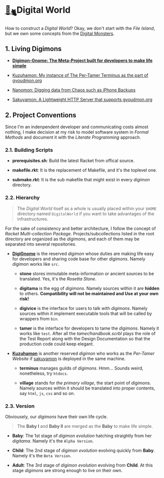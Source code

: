# [🏡<sub>🐈</sub>](http://gyoudmon.org/~wargrey:Kuzuhamon)Digital World

How to construct a _Digital World_? Okay, we don't start with the _File
Island_, but we own some concepts from the [Digital
Monsters](http://en.wikipedia.org/wiki/Digimon).

## 1. Living Digimons

* **[Digimon-Gnome: The Meta-Project built for developers to make life
  simple](http://gyoudmon.org/~wargrey:DigiGnome)**

* [Kuzuhamon: My instance of The Per-Tamer Terminus as the part of
  gyoudmon.org](http://gyoudmon.org/~wargrey:Kuzuhamon)

* [Nanomon: Digging data from Chaos such as iPhone
  Backups](http://gyoudmon.org/~wargrey:nanomon)

* [Sakuyamon: A Lightweight HTTP Server that supports
  gyoudmon.org](http://gyoudmon.org/~wargrey:sakuyamon)

## 2. Project Conventions

Since I'm an indenpendent developer and communicating costs almost
nothing, I make decision at my risk to model software system in _Formal
Methods_ and document it with the _Literate Programming_ approach.

### 2.1. Building Scripts

* **prerequisites.sh**: Build the latest Racket from offical source.

* **makefile.rkt**: It is the replacement of Makefile, and it's the
  toplevel one.

* **submake.rkt**: It is the sub makefile that might exist in every
  _digimon_ directory.

### 2.2. Hierarchy

> The _Digital World_ itself as a whole is usually placed within your
> `$HOME` directory named `DigitalWorld` if you want to take advantages of
> the infrastructures.

For the sake of consistency and better architecture, I follow the
concept of _Racket Multi-collection Package_. Projects/subcollections
listed in the root directory are organized as the _digimons_, and each
of them may be separated into several repositories.

* **[DigiGnome](https://github.com/digital-world/DigiGnome)** is the
  reserved _digimon_ whose duties are making life easy  for developers
  and sharing code base for other _digimons_. Namely _digimon_ works
  like `src`.

  * **stone** stores immutable meta-information or ancient sources to be
    translated. Yes, it's the _Rosetta Stone_.

  * **digitama** is the egg of _digimons_.  Namely sources within it are
    **hidden** to others. **Compatibility will not be maintained and Use
    at your own risk!**

  * **digivice** is the interface for users to talk with _digimons_.
    Namely sources within it implement executable tools that will be
    called by wrappers from `bin`.

  * **tamer** is the interface for developers to tame the _digimons_.
    Namely it works like `test`.  After all the _tamer/handbook.scrbl_
    plays the role of the Test Report along with the Design
    Documentation  so that the production code could keep elegant.

* **[Kuzuhamon](/Kuzuhamon)** is another reserved _digimon_ who works as
  the _Per-Tamer Website_  if
  [sakuyamon](https://github.com/digital-world/sakuyamon) is deployed in
  the same machine.

  * **terminus** manages guilds of _digimons_. Hmm... Sounds weird,
    nonetheless, try `htdocs`.

  * **village** stands for _the primary village_, the start point of
    _digimons_.  Namely sources within it should be translated into
    proper contents, say `html`, `js`, `css` and so on.

### 2.3. Version

Obviousely, our _digimons_ have their own life cycle.

> The **Baby I** and **Baby II** are merged as the **Baby** to make life
> simple.

* **Baby**: The 1st stage of _digimon evolution_ hatching straightly
  from her _digitama_. Namely it's the `Alpha Version`.

* **Child**: The 2nd stage of _digimon evolution_ evolving quickly from
  **Baby**. Namely it's the `Beta Version`.

* **Adult**: The 3rd stage of _digimon evolution_ evolving from
  **Child**. At this stage _digimons_ are strong enough to live on their
  own.
